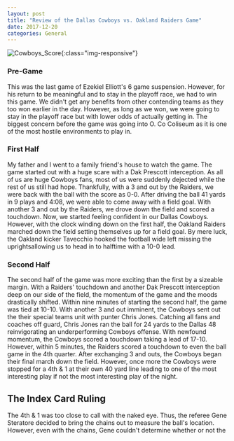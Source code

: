 ```yaml
---
layout: post
title: "Review of the Dallas Cowboys vs. Oakland Raiders Game"
date: 2017-12-20
categories: General
---
```


![Cowboys_Score](/img/Cowboys_Raiders/Cowboys_Score.tiff){:class="img-responsive"}

### Pre-Game

This was the last game of Ezekiel Elliott's 6 game suspension. However, for his return to be meaningful and to stay in the playoff race, we had to win this game. We didn't get any benefits from other contending teams as they too won earlier in the day. However, as long as we won, we were going to stay in the playoff race but with lower odds of actually getting in. The biggest concern before the game was going into O. Co Coliseum as it is one of the most hostile environments to play in.

### First Half

My father and I went to a family friend's house to watch the game. The game started out with a huge scare with a Dak Prescott interception. As all of us are huge Cowboys fans, most of us were suddenly dejected while the rest of us still had hope. Thankfully, with a 3 and out by the Raiders, we were back with the ball with the score as 0-0. After driving the ball 41 yards in 9 plays and 4:08, we were able to come away with a field goal. With another 3 and out by the Raiders, we drove down the field and scored a touchdown. Now, we started feeling confident in our Dallas Cowboys. However, with the clock winding down on the first half, the Oakland Raiders marched down the field setting themselves up for a field goal. By mere luck, the Oakland kicker Tavecchio hooked the football wide left missing the uprightsallowing us to head in to halftime with a 10-0 lead.

### Second Half

The second half of the game was more exciting than the first by a sizeable margin. With a Raiders' touchdown and another Dak Prescott interception deep on our side of the field, the momentum of the game and the moods drastically shifted. Within nine minutes of starting the second half, the game was tied at 10-10. With another 3 and out imminent, the Cowboys sent out the their special teams unit with punter Chris Jones. Catching all fans and coaches off guard, Chris Jones ran the ball for 24 yards to the Dallas 48 reinvigorating an underperforming Cowboys offense. With newfound momentum, the Cowboys scored a touchdown taking a lead of 17-10. However, within 5 minutes, the Raiders scored a touchdown to even the ball game in the 4th quarter. After exchanging 3 and outs, the Cowboys began their final march down the field. However, once more the Cowboys were stopped for a 4th & 1 at their own 40 yard line leading to one of the most interesting play if not the most interesting play of the night.

   ## The Index Card Ruling

The 4th & 1 was too close to call with the naked eye. Thus, the referee Gene Steratore decided to bring the chains out to measure the ball's location. However, even with the chains, Gene couldn't determine whether or not the 
